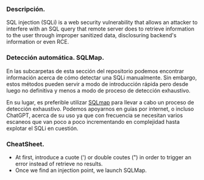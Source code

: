 ### Descripción.

SQL injection (SQLi) is a web security vulnerability that allows an attacker to  interfere with an SQL query that remote server does to retrieve information to the user through improper sanitized data, disclosuring backend's information or even RCE.

### Detección automática. SQLMap.

En las subcarpetas de esta sección del repositorio podemos encontrar información acerca de cómo detectar una SQLi manualmente. Sin embargo, estos métodos pueden servir a modo de introducción rápida pero desde luego no definitiva y menos a modo de proceso de detección exhaustivo.

En su lugar, es preferible utilizar [SQLmap](https://github.com/sqlmapproject/sqlmap) para llevar a cabo un proceso de detección exhaustivo. Podemos apoyarnos en guías por internet, o incluso ChatGPT, acerca de su uso ya que con frecuencia se necesitan varios escaneos que van poco a poco incrementando en complejidad hasta explotar el SQLi en cuestión.
<br>

### CheatSheet.


- At first, introduce a cuote (') or double coutes (") in order to trigger an error instead of retrieve no results.
- Once we find an injection point, we launch SQLMap.

